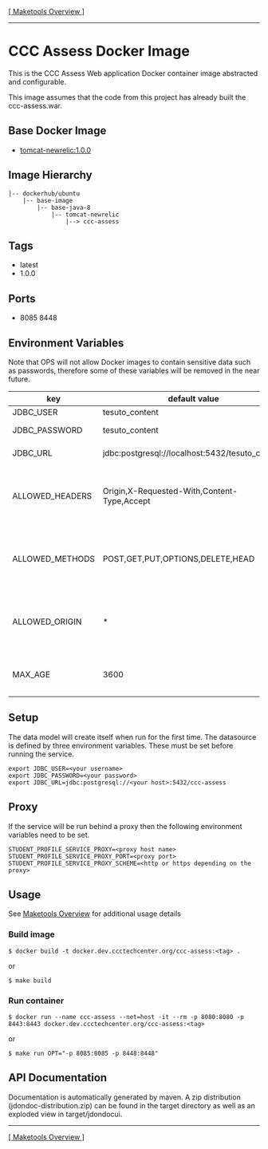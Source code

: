 [[ Maketools Overview ]](./maketools/)
***

# CCC Assess Docker Image

This is the CCC Assess Web application Docker container image abstracted and configurable.

This image assumes that the code from this project has already built the ccc-assess.war.

## Base Docker Image

* [tomcat-newrelic:1.0.0](https://bitbucket.org/cccnext/docker-base-tomcat/src/master/8/)

## Image Hierarchy

    |-- dockerhub/ubuntu 
        |-- base-image
            |-- base-java-8
                |-- tomcat-newrelic
                    |--> ccc-assess

## Tags

* latest
* 1.0.0

## Ports

* 8085 8448

## Environment Variables

Note that OPS will not allow Docker images to contain sensitive data such as passwords, therefore some of these variables will be removed in the near future.

key                                 | default value                               | description
------------------------------------|---------------------------------------------|--------------
JDBC_USER                           | tesuto_content                           | DB User
JDBC_PASSWORD                       | tesuto_content                           | DB Password
JDBC_URL                            | jdbc:postgresql://localhost:5432/tesuto_content  | Postgres DB Url
ALLOWED_HEADERS                     | Origin,X-Requested-With,Content-Type,Accept | Used for CORS. ** Do not put spaces between the values
ALLOWED_METHODS                     | POST,GET,PUT,OPTIONS,DELETE,HEAD            | Used for CORS. ** Do not put spaces between the values
ALLOWED_ORIGIN                      | *                                           | Used for CORS. ** Do not put spaces between the values
MAX_AGE                             | 3600                                        | Used for CORS. Time to live in seconds


## Setup

The data model will create itself when run for the first time. The datasource is defined by three environment variables. These must be set before running the service. 

```shell
export JDBC_USER=<your username>
export JDBC_PASSWORD=<your password>
export JDBC_URL=jdbc:postgresql://<your host>:5432/ccc-assess
```

## Proxy
If the service will be run behind a proxy then the following environment variables need to be set.

```shell
STUDENT_PROFILE_SERVICE_PROXY=<proxy host name>
STUDENT_PROFILE_SERVICE_PROXY_PORT=<proxy port>
STUDENT_PROFILE_SERVICE_PROXY_SCHEME=<http or https depending on the proxy>
```

## Usage

See [Maketools Overview](./maketools/) for additional usage details

### Build image
```shell
$ docker build -t docker.dev.ccctechcenter.org/ccc-assess:<tag> .
```
or
```shell
$ make build
```

### Run container
```shell
$ docker run --name ccc-assess --net=host -it --rm -p 8080:8080 -p 8443:8443 docker.dev.ccctechcenter.org/ccc-assess:<tag>
```
or
```shell
$ make run OPT="-p 8085:8085 -p 8448:8448"
```

## API Documentation
Documentation is automatically generated by maven. A zip distribution (jdondoc-distribution.zip) can be found in the target directory as well as an exploded view in target/jdondocui.

***
[[ Maketools Overview ]](./maketools/)